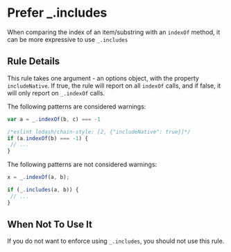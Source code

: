 # Prefer _.includes

When comparing the index of an item/substring with an `indexOf` method, it can be more expressive to use `_.includes`

## Rule Details

This rule takes one argument - an options object, with the property `includeNative`. If true, the rule will report on all `indexOf` calls, and if false, it will only report on `_.indexOf` calls.

The following patterns are considered warnings:

```js
var a = _.indexOf(b, c) === -1
```

```js
/*eslint lodash/chain-style: [2, {"includeNative": true}]*/
if (a.indexOf(b) === -1) {
 // ...
}
```

The following patterns are not considered warnings:

```js
x = _.indexOf(a, b);

if (_.includes(a, b)) {
 // ...
}
```


## When Not To Use It

If you do not want to enforce using `_.includes`, you should not use this rule.
